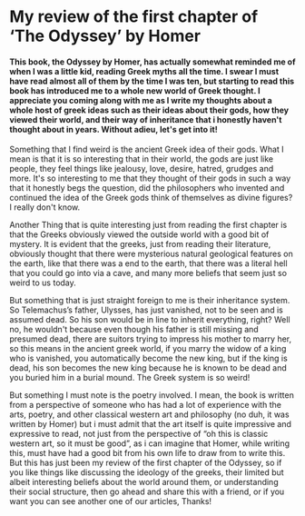 # My review of the first chapter of ‘The Odyssey’ by Homer

#### This book, the Odyssey by Homer, has actually somewhat reminded me of when I was a little kid, reading Greek myths all the time. I swear I must have read almost all of them by the time I was ten, but starting to read this book has introduced me to a whole new world of Greek thought. I appreciate you coming along with me as I write my thoughts about a whole host of greek ideas such as their ideas about their gods, how they viewed their world, and their way of inheritance that i honestly haven't thought about in years. Without adieu, let's get into it!

Something that I find weird is the ancient Greek idea of their gods. What I mean is that it is so interesting that in their world, the gods are just like people, they  feel things like jealousy, love, desire, hatred, grudges and more. It's so interesting to me that they thought of their gods in such a way that it honestly begs the question, did the philosophers who invented and continued the idea of the Greek gods think of themselves as divine figures? I really don't know.

Another Thing that is quite interesting just from reading the first chapter is that the Greeks obviously viewed the outside world with a good bit of mystery. It is evident that the greeks, just from reading their literature, obviously thought that there were mysterious natural geological features on the earth, like that there was a end to the earth, that there was a literal hell that you could go into via a cave, and many more beliefs that seem just so weird to us today.

But something that is just straight foreign to me is their inheritance system. So Telemachus’s father, Ulysses, has just vanished, not to be seen and is assumed dead. So his son would be in line to inherit everything, right? Well no, he wouldn't because even though his father is still missing and presumed dead, there are suitors trying to impress his mother to marry her, so this means in the ancient greek world, if you marry the widow of a king who is vanished, you automatically become the new king, but if the king is dead, his son becomes the new king because he is known to be dead and you buried him in a burial mound. The Greek system is so weird!

But something I must note is the poetry involved. I mean, the book is written from a perspective of someone who has had a lot of experience with the arts, poetry, and other classical western art and philosophy (no duh, it was written by Homer) but i must admit that the art itself is quite impressive and expressive to read, not just from the perspective of “oh this is classic western art, so it must be good”, as i can imagine that Homer, while writing this, must have had a good bit from his own life to draw from to write this. But this has just been my review of the first chapter of the Odyssey, so if you like things like discussing the ideology of the greeks, their limited but albeit interesting beliefs about the world around them, or understanding their social structure, then go ahead and share this with a friend, or if you want you can see another one of our articles, Thanks!


